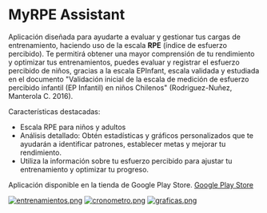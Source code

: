 # MyRPE Assistant

Aplicación diseñada para ayudarte a evaluar y gestionar tus cargas de entrenamiento, haciendo uso de la escala **RPE** (índice de esfuerzo percibido).
Te permitirá obtener una mayor comprensión de tu rendimiento y optimizar tus entrenamientos, puedes evaluar y registrar el esfuerzo percibido 
de niños, gracias a la escala EPInfant, escala validada y estudiada en el documento "Validación inicial de la escala de medición de esfuerzo percibido infantil
(EP Infantil) en niños Chilenos" (Rodriguez-Nuñez, Manterola C. 2016).

Características destacadas:
- Escala RPE para niños y adultos
- Análisis detallado: Obtén estadísticas y gráficos personalizados que te ayudarán a identificar patrones, establecer metas y mejorar tu rendimiento.
- Utiliza la información sobre tu esfuerzo percibido para ajustar tu entrenamiento y optimizar tu progreso.

Aplicación disponible en la tienda de Google Play Store.
[Google Play Store](https://play.google.com/store/apps/details?id=com.AntArDev.MyRpe_Assistant)

[![entrenamientos.png](https://i.postimg.cc/HxPQ2G9J/entrenamientos.png)](https://postimg.cc/XGdGjzh3)
[![cronometro.png](https://i.postimg.cc/76L30P08/cronometro.png)](https://postimg.cc/Mchf8S9d)
[![graficas.png](https://i.postimg.cc/XvLKrBZk/graficas.png)](https://postimg.cc/xkkN7C3X)
